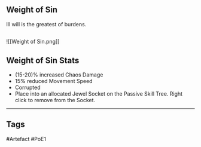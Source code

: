 ## Weight of Sin
Ill will is the greatest of burdens.
##
![[Weight of Sin.png]]
## Weight of Sin Stats
- (15-20)% increased Chaos Damage
- 15% reduced Movement Speed
- Corrupted
- Place into an allocated Jewel Socket on the Passive Skill Tree. Right click to remove from the Socket.


---
## Tags
#Artefact
#PoE1